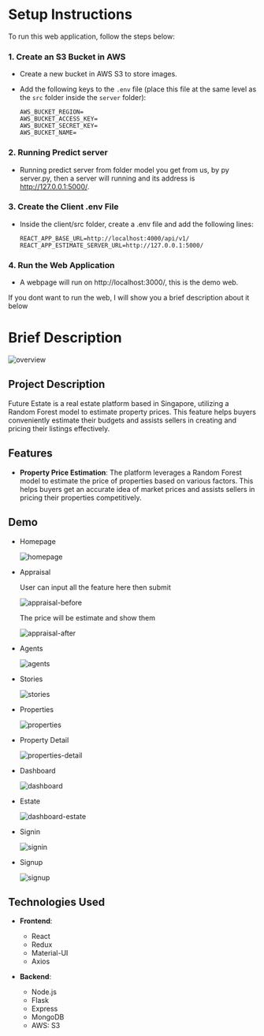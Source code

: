 # Setup Instructions

To run this web application, follow the steps below:

### 1. Create an S3 Bucket in AWS
- Create a new bucket in AWS S3 to store images.
- Add the following keys to the `.env` file (place this file at the same level as the `src` folder inside the `server` folder):

  ```env
  AWS_BUCKET_REGION=
  AWS_BUCKET_ACCESS_KEY=
  AWS_BUCKET_SECRET_KEY=
  AWS_BUCKET_NAME=

### 2. Running Predict server
- Running predict server from folder model you get from us, by py server.py, then a server will running and its address is http://127.0.0.1:5000/.

### 3. Create the Client .env File
- Inside the client/src folder, create a .env file and add the following lines:
  
  ```env
  REACT_APP_BASE_URL=http://localhost:4000/api/v1/
  REACT_APP_ESTIMATE_SERVER_URL=http://127.0.0.1:5000/

### 4. Run the Web Application
- A webpage will run on http://localhost:3000/, this is the demo web.

If you dont want to run the web, I will show you a brief description about it below

# Brief Description

![overview](https://github.com/user-attachments/assets/4abdf018-c411-4a49-aba6-2b4662278a18)


## Project Description

Future Estate is a real estate platform based in Singapore, utilizing a Random Forest model to estimate property prices. This feature helps buyers conveniently estimate their budgets and assists sellers in creating and pricing their listings effectively.

## Features

- **Property Price Estimation**: The platform leverages a Random Forest model to estimate the price of properties based on various factors. This helps buyers get an accurate idea of market prices and assists sellers in pricing their properties competitively.

## Demo

  - Homepage
    
    ![homepage](https://github.com/user-attachments/assets/15ec62fe-beb7-4c8b-a2d2-a6064e56d2cd)

  - Appraisal
    
    User can input all the feature here then submit
    
    ![appraisal-before](https://github.com/user-attachments/assets/70e4357b-dba1-46c5-af1e-28fa32c71796)

    The price will be estimate and show them
    
    ![appraisal-after](https://github.com/user-attachments/assets/930d06f1-6d6c-4dfb-b326-ec83ab0ab056)

  - Agents
    
    ![agents](https://github.com/user-attachments/assets/5610f582-29c0-4e42-8c8c-bd6b598e876f)

  - Stories
    
    ![stories](https://github.com/user-attachments/assets/e5dd5300-9e87-4151-bc17-9ac85f4e3f0b)

  - Properties
    
    ![properties](https://github.com/user-attachments/assets/d59cc696-3130-4d1a-bf34-617376f7ab27)

  - Property Detail
    
    ![properties-detail](https://github.com/user-attachments/assets/b22ba3f3-6ad6-4e52-bc2f-27dc57eb3899)

  - Dashboard
    
    ![dashboard](https://github.com/user-attachments/assets/1068b0ef-3931-41c4-a2d1-72aab6081c8c)

  - Estate
    
    ![dashboard-estate](https://github.com/user-attachments/assets/ceeadef6-7961-4a20-95df-dd4ef0591196)
  
  - Signin
    
    ![signin](https://github.com/user-attachments/assets/6c084268-b64e-4143-8ffa-3378437593bc)

  - Signup
    
    ![signup](https://github.com/user-attachments/assets/0c11b32f-8640-4904-beae-27ff9ff25e06)

## Technologies Used

- **Frontend**: 
  - React
  - Redux
  - Material-UI
  - Axios

- **Backend**:
  - Node.js
  - Flask
  - Express
  - MongoDB
  - AWS: S3
 

